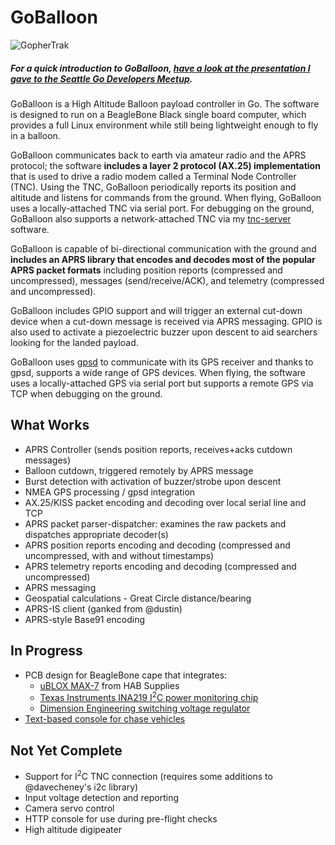 GoBalloon
=========
![GopherTrak](https://chrissnell.com/images/github/gophertrak.png)

##### For a quick introduction to GoBalloon, [have a look at the presentation I gave to the Seattle Go Developers Meetup](https://speakerdeck.com/chrissnell/goballoon-automating-a-high-altitude-balloon-payload-with-go).

GoBalloon is a High Altitude Balloon payload controller in Go.   The software is designed to run on a BeagleBone Black single board computer, which provides a full Linux environment while still being lightweight enough to fly in a balloon.  

GoBalloon communicates back to earth via amateur radio and the APRS protocol; the software **includes a layer 2 protocol (AX.25) implementation** that is used to drive a radio modem called a Terminal Node Controller (TNC).  Using the TNC, GoBalloon periodically reports its position and altitude and listens for commands from the ground.  When flying, GoBalloon uses a locally-attached TNC via serial port.  For debugging on the ground, GoBalloon also supports a network-attached TNC via my [tnc-server](https://github.com/chrissnell/tnc-server) software.

GoBalloon is capable of bi-directional communication with the ground and **includes an APRS library that encodes and decodes most of the popular APRS packet formats** including position reports (compressed and uncompressed), messages (send/receive/ACK), and telemetry (compressed and uncompressed).

GoBalloon includes GPIO support and will trigger an external cut-down device when a cut-down message is received via APRS messaging.  GPIO is also used to activate a piezoelectric buzzer upon descent to aid searchers looking for the landed payload.

GoBalloon uses [gpsd](http://www.catb.org/gpsd/) to communicate with its GPS receiver and thanks to gpsd, supports a wide range of GPS devices.  When flying, the software uses a locally-attached GPS via serial port but supports a remote GPS via TCP when debugging on the ground.

What Works
----------
* APRS Controller (sends position reports, receives+acks cutdown messages)
* Balloon cutdown, triggered remotely by APRS message
* Burst detection with activation of buzzer/strobe upon descent
* NMEA GPS processing / gpsd integration
* AX.25/KISS packet encoding and decoding over local serial line and TCP
* APRS packet parser-dispatcher: examines the raw packets and dispatches appropriate decoder(s)
* APRS position reports encoding and decoding (compressed and uncompressed, with and without timestamps)
* APRS telemetry reports encoding and decoding (compressed and uncompressed)
* APRS messaging
* Geospatial calculations - Great Circle distance/bearing
* APRS-IS client (ganked from @dustin)
* APRS-style Base91 encoding

In Progress
-----------
* PCB design for BeagleBone cape that integrates:
  * [uBLOX MAX-7](http://ava.upuaut.net/store/index.php?route=product/product&product_id=51) from HAB Supplies
  * [Texas Instruments INA219 I<sup>2</sup>C power monitoring chip](http://www.ti.com/lit/ds/symlink/ina219.pdf)
  * [Dimension Engineering switching voltage regulator](https://www.dimensionengineering.com/products/de-sw050)
* [Text-based console for chase vehicles](https://github.com/chrissnell/gophertrak)

Not Yet Complete
----------------
* Support for I<sup>2</sup>C TNC connection (requires some additions to @davecheney's i2c library)
* Input voltage detection and reporting
* Camera servo control
* HTTP console for use during pre-flight checks
* High altitude digipeater
